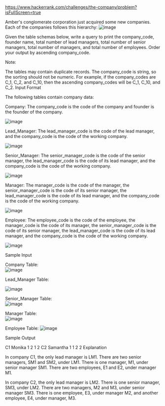 https://www.hackerrank.com/challenges/the-company/problem?isFullScreen=true

Amber's conglomerate corporation just acquired some new companies. Each of the companies follows this hierarchy: 
![image](https://user-images.githubusercontent.com/86893209/188647362-5108e01d-8e9d-4fb1-b7ae-88e9308b7393.png)

Given the table schemas below, write a query to print the company_code, founder name, total number of lead managers, total number of senior managers, total number of managers, and total number of employees. Order your output by ascending company_code.

Note:

The tables may contain duplicate records.
The company_code is string, so the sorting should not be numeric. For example, if the company_codes are C_1, C_2, and C_10, then the ascending company_codes will be C_1, C_10, and C_2.
Input Format

The following tables contain company data:

Company: The company_code is the code of the company and founder is the founder of the company. 

![image](https://user-images.githubusercontent.com/86893209/188647406-4d4a53e5-6481-4be0-8011-9fc5d740e553.png)

Lead_Manager: The lead_manager_code is the code of the lead manager, and the company_code is the code of the working company. 

![image](https://user-images.githubusercontent.com/86893209/188647416-fcc43cab-158e-4b63-a0bc-12679dedf5b1.png)

Senior_Manager: The senior_manager_code is the code of the senior manager, the lead_manager_code is the code of its lead manager, and the company_code is the code of the working company. 

![image](https://user-images.githubusercontent.com/86893209/188647438-c045bcbb-599a-4313-8c1c-522f0a18ac59.png)

Manager: The manager_code is the code of the manager, the senior_manager_code is the code of its senior manager, the lead_manager_code is the code of its lead manager, and the company_code is the code of the working company. 

![image](https://user-images.githubusercontent.com/86893209/188647448-4bf59c26-2585-4a95-b71a-0f023af935cb.png)

Employee: The employee_code is the code of the employee, the manager_code is the code of its manager, the senior_manager_code is the code of its senior manager, the lead_manager_code is the code of its lead manager, and the company_code is the code of the working company. 

![image](https://user-images.githubusercontent.com/86893209/188647465-4562d679-7859-432c-9e82-157306bbe2f8.png)

Sample Input

Company Table:  
![image](https://user-images.githubusercontent.com/86893209/188647582-14860d8c-39a5-40cb-ad93-4b385d3b5c87.png)

Lead_Manager Table: 

![image](https://user-images.githubusercontent.com/86893209/188647609-972356dc-9fb7-4d1b-918a-b1d84dc391e9.png)

Senior_Manager Table:  
![image](https://user-images.githubusercontent.com/86893209/188647623-b31096bb-8e91-4adc-9a92-35fb2fe59698.png)

Manager Table:  
![image](https://user-images.githubusercontent.com/86893209/188647645-0f1262d0-4065-471f-948c-0ab92089df15.png)

Employee Table: 
![image](https://user-images.githubusercontent.com/86893209/188647667-8d3fb43c-8f3a-4fec-aa7e-5f6fb4e58da0.png)


Sample Output

C1 Monika 1 2 1 2
C2 Samantha 1 1 2 2
Explanation

In company C1, the only lead manager is LM1. There are two senior managers, SM1 and SM2, under LM1. There is one manager, M1, under senior manager SM1. There are two employees, E1 and E2, under manager M1.

In company C2, the only lead manager is LM2. There is one senior manager, SM3, under LM2. There are two managers, M2 and M3, under senior manager SM3. There is one employee, E3, under manager M2, and another employee, E4, under manager, M3.
